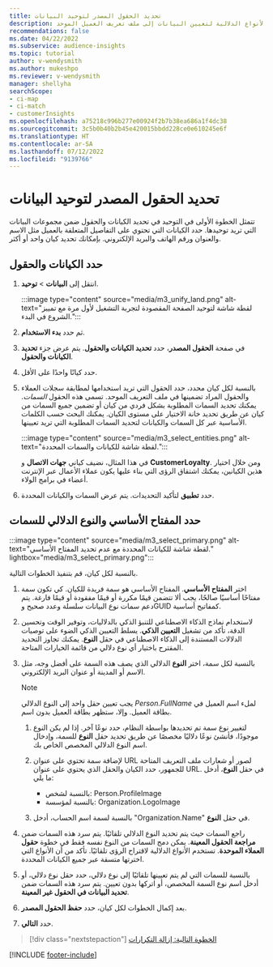 ```yaml
---
title: تحديد الحقول المصدر لتوحيد البيانات
description: تتمثل الخطوة الأولى في عملية التوحيد في تحديد الكيانات والسمات والمفاتيح الأساسية والأنواع الدلالية لتعيين البيانات إلى ملف تعريف العميل الموحد.
recommendations: false
ms.date: 04/22/2022
ms.subservice: audience-insights
ms.topic: tutorial
author: v-wendysmith
ms.author: mukeshpo
ms.reviewer: v-wendysmith
manager: shellyha
searchScope:
- ci-map
- ci-match
- customerInsights
ms.openlocfilehash: a75218c996b277e00924f2b7b38ea686a1f4dc38
ms.sourcegitcommit: 3c5b0b40b2b45e420015bbdd228ce0e610245e6f
ms.translationtype: HT
ms.contentlocale: ar-SA
ms.lasthandoff: 07/12/2022
ms.locfileid: "9139766"
---
```

# <a name="select-source-fields-for-data-unification"></a>تحديد الحقول المصدر لتوحيد البيانات

تتمثل الخطوة الأولى في التوحيد في تحديد الكيانات والحقول ضمن مجموعات البيانات التي تريد توحيدها. حدد الكيانات التي تحتوي على التفاصيل المتعلقة بالعميل مثل الاسم والعنوان ورقم الهاتف والبريد الإلكتروني. بإمكانك تحديد كيان واحد أو أكثر.

## <a name="select-entities-and-fields"></a>حدد الكيانات والحقول

1. انتقل إلى **البيانات** > **توحيد**.

   :::image type="content" source="media/m3_unify_land.png" alt-text="لقطة شاشة لتوحيد الصفحة المقصودة لتجربة التشغيل لأول مرة مع تمييز الشروع في البدء.":::

1. ثم حدد **بدء الاستخدام‬**.

1. في صفحة **الحقول المصدر**، حدد **تحديد الكيانات والحقول**. يتم عرض جزء **تحديد الكيانات والحقول**.

1. حدد كيانًا واحدًا على الأقل.

1. بالنسبة لكل كيان محدد، حدد الحقول التي تريد استخدامها لمطابقة سجلات العملاء والحقول المراد تضمينها في ملف التعريف الموحد. تسمى هذه الحقول *السمات*. يمكنك تحديد السمات المطلوبة بشكل فردي من كيان أو تضمين جميع السمات من كيان عن طريق تحديد خانة الاختيار على مستوى الكيان. يمكنك البحث حسب الكلمات الأساسية عبر كل السمات والكيانات لتحديد السمات المطلوبة التي تريد تعيينها.

   :::image type="content" source="media/m3_select_entities.png" alt-text="لقطة شاشة للكيانات والسمات المحددة.":::

   في هذا المثال، نضيف كياني **جهات الاتصال** و **CustomerLoyalty**. ومن خلال اختيار هذين الكيانين، يمكنك اشتقاق الرؤى التي بناء عليها يكون عملاء الأعمال عبر الإنترنت أعضاء في برامج الولاء.

1. حدد **تطبيق** لتأكيد التحديدات. يتم عرض السمات والكيانات المحددة.

## <a name="select-primary-key-and-semantic-type-for-attributes"></a>حدد المفتاح الأساسي والنوع الدلالي للسمات

   :::image type="content" source="media/m3_select_primary.png" alt-text="لقطة شاشة للكيانات المحددة مع عدم تحديد المفتاح الأساسي." lightbox="media/m3_select_primary.png":::

بالنسبة لكل كيان، قم بتنفيذ الخطوات التالية.

1. اختر **المفتاح الأساسي**. المفتاح الأساسي هو سمة فريدة للكيان. كي تكون سمة مفتاحًا أساسيًا صالحًا، يجب ألا تتضمن قيمًا مكررة أو قيمًا مفقودة أو قيمًا فارغة. يتم دعم سمات نوع البيانات سلسلة وعدد صحيح وGUID كمفاتيح أساسية.

1. لاستخدام نماذج الذكاء الاصطناعي للتنبؤ الذكي بالدلاليات، وتوفير الوقت وتحسين الدقة، تأكد من تشغيل **التعيين الذكي**. يسلط التعيين الذكي الضوء على توصيات الدلالات المستندة إلى الذكاء الاصطناعي في حقل **النوع**. يمكنك تجاوز التحديد المقترح باختيار أي نوع دلالي من قائمة الخيارات المتاحة.

1. بالنسبة لكل سمة، اختر **النوع** الدلالي الذي يصف هذه السمة على أفضل وجه، مثل الاسم أو المدينة أو عنوان البريد الإلكتروني.

   > [!NOTE]
   > يجب تعيين حقل واحد إلى النوع الدلالي *Person.FullName* لملء اسم العميل في بطاقة العميل. وإلا، ستظهر بطاقة العميل بدون اسم.

   1. لتغيير نوع سمة تم تحديدها بواسطة النظام، حدد نوعًا آخر. إذا لم يكن النوع موجودًا، فأنشئ نوعًا دلاليًا مخصصًا عن طريق تحديد حقل **النوع** للسمة، وإدخال اسم النوع الدلالي المخصص الخاص بك.

   1. لإضافة سمة تحتوي على عنوان URL لصور أو شعارات ملف التعريف المتاحة للجمهور، حدد الكيان والحقل الذي يحتوي على عنوان URL. في حقل **النوع**، أدخل ما يلي:
      - بالنسبة لشخص: Person.ProfileImage
      - بالنسبة لمؤسسة: Organization.LogoImage

   1. بالنسبة لسمة اسم الحساب، أدخل "Organization.Name" في حقل **النوع**.

1. راجع السمات حيث يتم تحديد النوع الدلالي تلقائيًا. يتم سرد هذه السمات ضمن **مراجعة الحقول المعينة**. يمكن دمج السمات من النوع نفسه فقط في خطوة **حقول العملاء الموحدة**. تستخدم الأنواع الدلالية لاقتراح الرؤى تلقائيًا. تأكد من أن الأنواع التي اخترتها متسقة عبر جميع الكيانات المحددة.

1. بالنسبة للسمات التي لم يتم تعيينها تلقائيًا إلى نوع دلالي، حدد حقل نوع دلالي، أو أدخل اسم نوع السمة المخصص، أو اتركها بدون تعيين. يتم سرد هذه السمات ضمن **تحديد البيانات في الحقول غير المعينة**.

1. بعد إكمال الخطوات لكل كيان، حدد **حفظ الحقول المصدر**.

1. حدد **التالي**.

> [!div class="nextstepaction"]
> [الخطوة التالية: إزالة التكرارات](remove-duplicates.md)

[!INCLUDE [footer-include](includes/footer-banner.md)]
